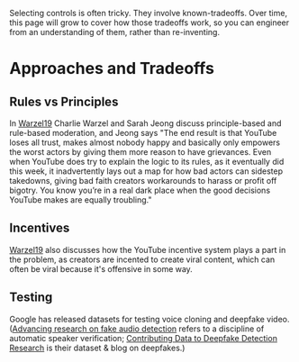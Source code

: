 Selecting controls is often tricky.  They involve known-tradeoffs.  Over time, this page will grow to cover how those tradeoffs work, so you can engineer from an understanding of them, rather than re-inventing.

# Approaches and Tradeoffs

## Rules vs Principles
In [Warzel19](https://www.nytimes.com/2019/06/08/opinion/technology/youtube-crowder-vox-harassment-debate.html) Charlie Warzel and Sarah Jeong discuss principle-based and rule-based moderation, and Jeong says "The end result is that YouTube loses all trust, makes almost nobody happy and basically only empowers the worst actors by giving them more reason to have grievances. Even when YouTube does try to explain the logic to its rules, as it eventually did this week, it inadvertently lays out a map for how bad actors can sidestep takedowns, giving bad faith creators workarounds to harass or profit off bigotry. You know you’re in a real dark place when the good decisions YouTube makes are equally troubling."


## Incentives
[Warzel19](https://www.nytimes.com/2019/06/08/opinion/technology/youtube-crowder-vox-harassment-debate.html) also discusses how the YouTube incentive system plays a part in the problem, as creators are incented to create viral content, which can often be viral because it's offensive in some way.

## Testing
Google has released datasets for testing voice cloning and deepfake video.  ([Advancing research on fake audio detection](https://www.blog.google/outreach-initiatives/google-news-initiative/advancing-research-fake-audio-detection/) refers to a discipline of automatic speaker verification; [Contributing Data to Deepfake Detection Research](https://ai.googleblog.com/2019/09/contributing-data-to-deepfake-detection.html) is their dataset & blog on deepfakes.)

